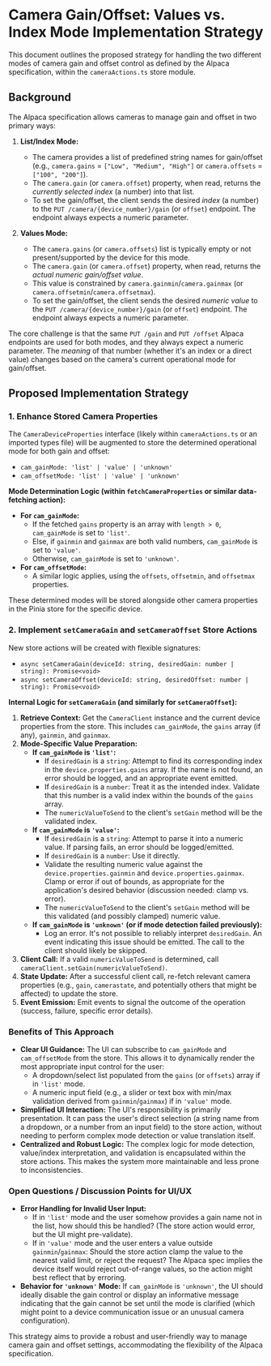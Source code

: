 # Camera Gain/Offset: Values vs. Index Mode Implementation Strategy

This document outlines the proposed strategy for handling the two different modes of camera gain and offset control as defined by the Alpaca specification, within the `cameraActions.ts` store module.

## Background

The Alpaca specification allows cameras to manage gain and offset in two primary ways:

1.  **List/Index Mode:**

    - The camera provides a list of predefined string names for gain/offset (e.g., `camera.gains` = `["Low", "Medium", "High"]` or `camera.offsets` = `["100", "200"]`).
    - The `camera.gain` (or `camera.offset`) property, when read, returns the _currently selected index_ (a number) into that list.
    - To set the gain/offset, the client sends the desired _index_ (a number) to the `PUT /camera/{device_number}/gain` (or `offset`) endpoint. The endpoint always expects a numeric parameter.

2.  **Values Mode:**
    - The `camera.gains` (or `camera.offsets`) list is typically empty or not present/supported by the device for this mode.
    - The `camera.gain` (or `camera.offset`) property, when read, returns the _actual numeric gain/offset value_.
    - This value is constrained by `camera.gainmin`/`camera.gainmax` (or `camera.offsetmin`/`camera.offsetmax`).
    - To set the gain/offset, the client sends the desired _numeric value_ to the `PUT /camera/{device_number}/gain` (or `offset`) endpoint. The endpoint always expects a numeric parameter.

The core challenge is that the same `PUT /gain` and `PUT /offset` Alpaca endpoints are used for both modes, and they always expect a numeric parameter. The _meaning_ of that number (whether it's an index or a direct value) changes based on the camera's current operational mode for gain/offset.

## Proposed Implementation Strategy

### 1. Enhance Stored Camera Properties

The `CameraDeviceProperties` interface (likely within `cameraActions.ts` or an imported types file) will be augmented to store the determined operational mode for both gain and offset:

- `cam_gainMode: 'list' | 'value' | 'unknown'`
- `cam_offsetMode: 'list' | 'value' | 'unknown'`

**Mode Determination Logic (within `fetchCameraProperties` or similar data-fetching action):**

- **For `cam_gainMode`:**
  - If the fetched `gains` property is an array with `length > 0`, `cam_gainMode` is set to `'list'`.
  - Else, if `gainmin` and `gainmax` are both valid numbers, `cam_gainMode` is set to `'value'`.
  - Otherwise, `cam_gainMode` is set to `'unknown'`.
- **For `cam_offsetMode`:**
  - A similar logic applies, using the `offsets`, `offsetmin`, and `offsetmax` properties.

These determined modes will be stored alongside other camera properties in the Pinia store for the specific device.

### 2. Implement `setCameraGain` and `setCameraOffset` Store Actions

New store actions will be created with flexible signatures:

- `async setCameraGain(deviceId: string, desiredGain: number | string): Promise<void>`
- `async setCameraOffset(deviceId: string, desiredOffset: number | string): Promise<void>`

**Internal Logic for `setCameraGain` (and similarly for `setCameraOffset`):**

1.  **Retrieve Context:** Get the `CameraClient` instance and the current device properties from the store. This includes `cam_gainMode`, the `gains` array (if any), `gainmin`, and `gainmax`.
2.  **Mode-Specific Value Preparation:**
    - **If `cam_gainMode` is `'list'`:**
      - If `desiredGain` is a `string`: Attempt to find its corresponding index in the `device.properties.gains` array. If the name is not found, an error should be logged, and an appropriate event emitted.
      - If `desiredGain` is a `number`: Treat it as the intended index. Validate that this number is a valid index within the bounds of the `gains` array.
      - The `numericValueToSend` to the client's `setGain` method will be the validated index.
    - **If `cam_gainMode` is `'value'`:**
      - If `desiredGain` is a `string`: Attempt to parse it into a numeric value. If parsing fails, an error should be logged/emitted.
      - If `desiredGain` is a `number`: Use it directly.
      - Validate the resulting numeric value against the `device.properties.gainmin` and `device.properties.gainmax`. Clamp or error if out of bounds, as appropriate for the application's desired behavior (discussion needed: clamp vs. error).
      - The `numericValueToSend` to the client's `setGain` method will be this validated (and possibly clamped) numeric value.
    - **If `cam_gainMode` is `'unknown'` (or if mode detection failed previously):**
      - Log an error. It's not possible to reliably interpret `desiredGain`. An event indicating this issue should be emitted. The call to the client should likely be skipped.
3.  **Client Call:** If a valid `numericValueToSend` is determined, call `cameraClient.setGain(numericValueToSend)`.
4.  **State Update:** After a successful client call, re-fetch relevant camera properties (e.g., `gain`, `camerastate`, and potentially others that might be affected) to update the store.
5.  **Event Emission:** Emit events to signal the outcome of the operation (success, failure, specific error details).

### Benefits of This Approach

- **Clear UI Guidance:** The UI can subscribe to `cam_gainMode` and `cam_offsetMode` from the store. This allows it to dynamically render the most appropriate input control for the user:
  - A dropdown/select list populated from the `gains` (or `offsets`) array if in `'list'` mode.
  - A numeric input field (e.g., a slider or text box with min/max validation derived from `gainmin`/`gainmax`) if in `'value'` mode.
- **Simplified UI Interaction:** The UI's responsibility is primarily presentation. It can pass the user's direct selection (a string name from a dropdown, or a number from an input field) to the store action, without needing to perform complex mode detection or value translation itself.
- **Centralized and Robust Logic:** The complex logic for mode detection, value/index interpretation, and validation is encapsulated within the store actions. This makes the system more maintainable and less prone to inconsistencies.

### Open Questions / Discussion Points for UI/UX

- **Error Handling for Invalid User Input:**
  - If in `'list'` mode and the user somehow provides a gain name not in the list, how should this be handled? (The store action would error, but the UI might pre-validate).
  - If in `'value'` mode and the user enters a value outside `gainmin`/`gainmax`: Should the store action clamp the value to the nearest valid limit, or reject the request? The Alpaca spec implies the device itself would reject out-of-range values, so the action might best reflect that by erroring.
- **Behavior for `'unknown'` Mode:** If `cam_gainMode` is `'unknown'`, the UI should ideally disable the gain control or display an informative message indicating that the gain cannot be set until the mode is clarified (which might point to a device communication issue or an unusual camera configuration).

This strategy aims to provide a robust and user-friendly way to manage camera gain and offset settings, accommodating the flexibility of the Alpaca specification.
